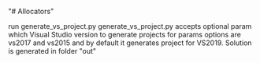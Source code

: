 "# Allocators" 

run generate_vs_project.py
generate_vs_project.py accepts optional param which Visual Studio version to generate projects for
params options are vs2017 and vs2015 and by default it generates project for VS2019. Solution is generated in folder "out"